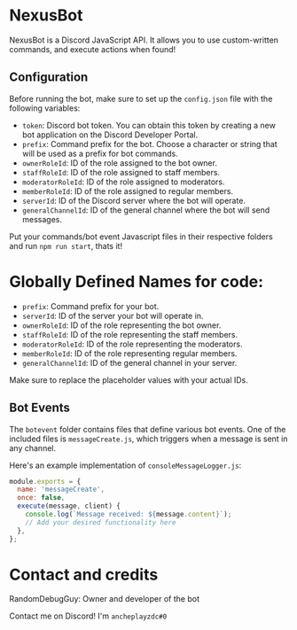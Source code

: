 # NexusBot

NexusBot is a Discord JavaScript API. It allows you to use custom-written commands, and execute actions when found!

## Configuration

Before running the bot, make sure to set up the `config.json` file with the following variables:

- `token`: Discord bot token. You can obtain this token by creating a new bot application on the Discord Developer Portal.
- `prefix`: Command prefix for the bot. Choose a character or string that will be used as a prefix for bot commands.
- `ownerRoleId`: ID of the role assigned to the bot owner.
- `staffRoleId`: ID of the role assigned to staff members.
- `moderatorRoleId`: ID of the role assigned to moderators.
- `memberRoleId`: ID of the role assigned to regular members.
- `serverId`: ID of the Discord server where the bot will operate.
- `generalChannelId`: ID of the general channel where the bot will send messages.

Put your commands/bot event Javascript files in their respective folders and run `npm run start`, thats it!

# Globally Defined Names for code:

- `prefix`: Command prefix for your bot.
- `serverId`: ID of the server your bot will operate in.
- `ownerRoleId`: ID of the role representing the bot owner.
- `staffRoleId`: ID of the role representing the staff members.
- `moderatorRoleId`: ID of the role representing the moderators.
- `memberRoleId`: ID of the role representing regular members.
- `generalChannelId`: ID of the general channel in your server.

Make sure to replace the placeholder values with your actual IDs.

## Bot Events

The `botevent` folder contains files that define various bot events. One of the included files is `messageCreate.js`, which triggers when a message is sent in any channel.

Here's an example implementation of `consoleMessageLogger.js`:

```javascript
module.exports = {
  name: 'messageCreate',
  once: false,
  execute(message, client) {
    console.log(`Message received: ${message.content}`);
    // Add your desired functionality here
  },
};
```

# Contact and credits
RandomDebugGuy: Owner and developer of the bot

  Contact me on Discord! I'm `ancheplayzdc#0`
